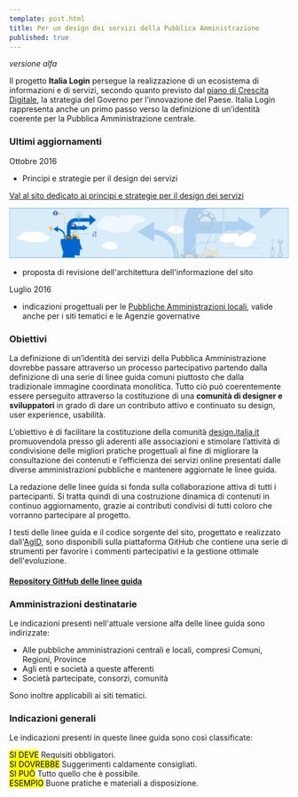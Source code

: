 ```yaml
---
template: post.html
title: Per un design dei servizi della Pubblica Amministrazione
published: true
---
```

<dfn class="lg-versione-alpha" title="Versione in sviluppo da non considerarsi definitiva">versione alfa</dfn>

Il progetto **Italia Login** persegue la realizzazione di un ecosistema di informazioni e di servizi, secondo quanto previsto dal [piano di Crescita Digitale](http://www.agid.gov.it/agenda-digitale/agenda-digitale-italiana/crescita-digitale-banda-ultralarga), la strategia del Governo per l’innovazione del Paese. Italia Login rappresenta anche un primo passo verso la definizione di un’identità coerente per la Pubblica Amministrazione centrale.

### Ultimi aggiornamenti
Ottobre 2016

- Principi e strategie per il design dei servizi

[Val al sito dedicato ai principi e strategie per il design dei servizi](http://www.agid.gov.it/playbook-servizi/)

![Principi di service design](/images/service-design.svg)

- proposta di revisione dell'architettura dell'informazione del sito

Luglio 2016

- indicazioni progettuali per le [Pubbliche Amministrazioni locali](/linee-guida/visual-design/header/),
  valide anche per i siti tematici e le Agenzie governative

### Obiettivi

La definizione di un’identità dei servizi della Pubblica Amministrazione dovrebbe passare attraverso un
processo partecipativo partendo dalla definizione di una serie di linee guida comuni piuttosto che dalla tradizionale immagine coordinata monolitica. Tutto ciò può coerentemente essere perseguito attraverso la costituzione di una **comunità di designer e sviluppatori** in grado di dare un contributo attivo e continuato su design, user experience, usabilità.

L’obiettivo è di facilitare la costituzione della comunità
[design.italia.it](http://design.italia.it) promuovendola presso gli aderenti alle associazioni
e stimolare l’attività di condivisione
delle migliori pratiche progettuali al fine di migliorare la consultazione dei contenuti e l’efficienza
dei servizi online presentati dalle diverse amministrazioni pubbliche e mantenere aggiornate le linee guida.

La redazione delle linee guida si fonda sulla collaborazione attiva di tutti i partecipanti. Si tratta quindi di una
costruzione dinamica di contenuti in continuo aggiornamento, grazie ai contributi condivisi di tutti coloro che
vorranno partecipare al progetto.

I testi delle linee guida e il codice sorgente del sito, progettato e realizzato dall'[AgID](http://www.agid.gov.it),
sono disponibili sulla piattaforma GitHub che contiene una
serie di strumenti per favorire i commenti partecipativi e la gestione ottimale dell'evoluzione.

#### [Repository GitHub delle linee guida](https://github.com/italia-it/designer.italia.it)

### Amministrazioni destinatarie

Le indicazioni presenti nell'attuale versione alfa delle linee guida sono indirizzate:

 - Alle pubbliche amministrazioni centrali e locali, compresi Comuni, Regioni, Province
 - Agli enti e società a queste afferenti
 - Società partecipate, consorzi, comunità

Sono inoltre applicabili ai siti tematici.

### Indicazioni generali

Le indicazioni presenti in queste linee guida sono così classificate:

<div class="lg-callout lg-callout-must">
<mark>SI DEVE</mark>
Requisiti obbligatori.
</div>

<div class="lg-callout lg-callout-should">
<mark>SI DOVREBBE</mark>
Suggerimenti caldamente consigliati.
</div>

<div class="lg-callout lg-callout-could">
<mark>SI PUÒ</mark>
Tutto quello che è possibile.
</div>

<div class="lg-callout lg-callout-example">
<mark>ESEMPIO</mark>
Buone pratiche e materiali a disposizione.
</div>
